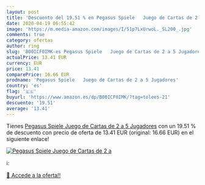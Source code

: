 ```yaml
---
layout: post
title: 'Descuento del 19.51 % en Pegasus Spiele   Juego de Cartas de 2 a '
date: 2020-04-19 06:55:42
image: 'https://m.media-amazon.com/images/I/51p7LxUrwoL._SL200_.jpg'
comments: true
category: ofertas
author: ring
slug: 'B00ICF0IMK-es Pegasus Spiele   Juego de Cartas de 2 a 5 Jugadores'
actualPrice: 13.41 EUR
currency: EUR
price: 13.41
comparePrice: 16.66 EUR
prodname: 'Pegasus Spiele   Juego de Cartas de 2 a 5 Jugadores'
country: 'es'
flag: '🇪🇸'
buyurl: 'https://www.amazon.es/dp/B00ICF0IMK/?tag=tolees-21'
descuento: '19.51'
average: '13.41'
---
```


Tienes [Pegasus Spiele   Juego de Cartas de 2 a 5 Jugadores](https://www.amazon.es/dp/B00ICF0IMK/?tag=tolees-21) con un 19.51 % de descuento con precio de oferta de 13.41 EUR (original: 16.66 EUR) en el siguiente enlace!

[![Pegasus Spiele   Juego de Cartas de 2 a ](https://m.media-amazon.com/images/I/51p7LxUrwoL._SL200_.jpg)](https://www.amazon.es/dp/B00ICF0IMK/?tag=tolees-21)

ℹ️:


[🛒 Accede a la oferta!!](https://www.amazon.es/dp/B00ICF0IMK/?tag=tolees-21)
